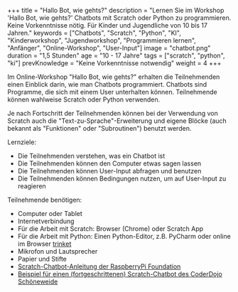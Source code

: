 +++
title = "Hallo Bot, wie gehts?"
description = "Lernen Sie im Workshop 'Hallo Bot, wie gehts?' Chatbots mit Scratch oder Python zu programmieren. Keine Vorkenntnisse nötig. Für Kinder und Jugendliche von 10 bis 17 Jahren."
keywords = ["Chatbots", "Scratch", "Python", "KI", "Kinderworkshop", "Jugendworkshop", "Programmieren lernen", "Anfänger", "Online-Workshop", "User-Input"] 
image = "chatbot.png"
duration = "1,5 Stunden"
age = "10 - 17 Jahre"
tags = ["scratch", "python", "ki"]
prevKnowledge = "Keine Vorkenntnisse notwendig"
weight = 4
+++

Im Online-Workshop "Hallo Bot, wie gehts?" erhalten die Teilnehmenden einen Einblick darin, 
wie man Chatbots programmiert. Chatbots sind Programme, die sich mit einem User unterhalten können.
Teilnehmende können wahlweise Scratch oder Python verwenden.

Je nach Fortschritt der Teilnehmenden können bei der Verwendung von Scratch auch die "Text-zu-Sprache"-Erweiterung und 
eigene Blöcke (auch bekannt als "Funktionen" oder "Subroutinen") benutzt werden.

Lernziele:
* Die Teilnehmenden verstehen, was ein Chatbot ist
* Die Teilnehmenden können den Computer etwas sagen lassen
* Die Teilnehmenden können User-Input abfragen und benutzen
* Die Teilnehmenden können Bedingungen nutzen, um auf User-Input zu reagieren

Teilnehmende benötigen:
* Computer oder Tablet
* Internetverbindung
* Für die Arbeit mit Scratch: Browser (Chrome) oder Scratch App
* Für die Arbeit mit Python: Einen Python-Editor, z.B. PyCharm oder online im Browser [trinket](https://trinket.io/)
* Mikrofon und Lautsprecher
* Papier und Stifte
* [Scratch-Chatbot-Anleitung der RaspberryPi Foundation](https://projects.raspberrypi.org/de-DE/projects/chatbot)
* [Beispiel für einen (fortgeschrittenen) Scratch-Chatbot des CoderDojo Schöneweide](https://scratch.mit.edu/projects/473950811/)
